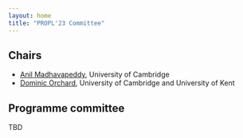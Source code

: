 ```yaml
---
layout: home
title: "PROPL'23 Committee"
---
```


## Chairs
- [Anil Madhavapeddy](https://anil.recoil.org), University of Cambridge
- [Dominic Orchard](https://dorchard.github.io), University of Cambridge and University of Kent

## Programme committee

TBD